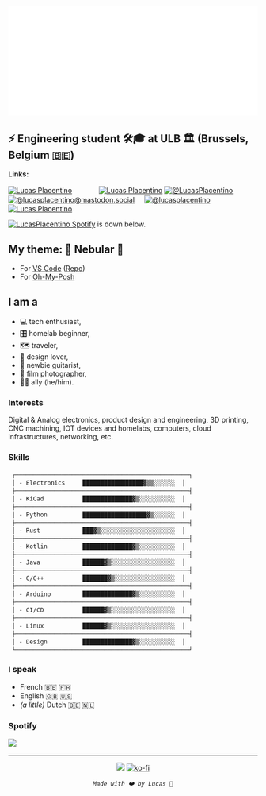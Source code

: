 <!--[![Header](https://raw.githubusercontent.com/lucasplacentino/lucasplacentino/main/my-github-banner3.gif "Header")](https://github.com/lucasplacentino)-->

<a href="https://github.com/lucasplacentino"><img src="https://raw.githubusercontent.com/LucasPlacentino/LucasPlacentino/refs/heads/main/typing-svg-readme.svg" alt="Hi there 👋 I'm Lucas, Welcome to my Github!"/></a>

## ⚡ Engineering student :hammer_and_wrench::mortar_board: at ULB :classical_building: (Brussels, Belgium :belgium:)

**Links:**
<p align="start">
  <a href="https://www.linkedin.com/in/placentino-lucas/" target="_blank" title="Linkedin"><img src="https://content.linkedin.com/content/dam/me/business/en-us/amp/brand-site/v2/bg/LI-Bug.svg.original.svg" alt="Lucas Placentino" target="_blank" align="center" width="50" height="48"/></a>
  <a href="https://lucas.placentino.be/" target="_blank" title="Personal Website" style="margin-left: 50px"><img src="https://user-images.githubusercontent.com/23436953/203611821-5db5c21d-0319-4688-bc15-613ac560b93e.svg" alt="Lucas Placentino" align="center" height="70" /></a>
  <a href="https://twitter.com/intent/follow?screen_name=LucasPlacentino" target="_blank" title="Twitter"><img src="https://upload.wikimedia.org/wikipedia/commons/6/6f/Logo_of_Twitter.svg" alt="@LucasPlacentino" align="center" width="54" height="40"/></a>
  &nbsp;
  <a rel="me" href="https://mastodon.social/@lucasplacentino" target="_blank" title="Mastodon"><img src="https://upload.wikimedia.org/wikipedia/commons/4/48/Mastodon_Logotype_%28Simple%29.svg" alt="@lucasplacentino@mastodon.social" align="center" width="48" height="48"/></a>
  &nbsp;
  &nbsp;
  <a href="https://www.instagram.com/lucasplacentino" target="_blank" title="Instagram"><img src="https://upload.wikimedia.org/wikipedia/commons/e/e7/Instagram_logo_2016.svg" alt="@lucasplacentino" align="center" height="48"/></a>
  <!--<a href="https://www.instagram.com/lucasplacentino" target="_blank" title="Instagram"><img src="https://upload.wikimedia.org/wikipedia/commons/e/e7/Instagram_logo_2016.svg" alt="@lucasplacentino" align="center" width="90" height="48"/></a>-->
  &nbsp;
  <!--
  <a href="https://www.youtube.com/channel/UCQJ-jmjFdEgXQAsvjdaEhbw" target="_blank" title="My Youtube"><img src="https://upload.wikimedia.org/wikipedia/commons/0/09/YouTube_full-color_icon_%282017%29.svg" alt="Lucas Placentino" align="center" height="48"/>     </a>
  &nbsp;
  <a href="https://www.twitch.tv/ticccco1" target="_blank" title="My Twitch"><img src="https://upload.wikimedia.org/wikipedia/commons/d/d3/Twitch_Glitch_Logo_Purple.svg" alt="ticccco1" align="center" height="48" width="70"/></a>
  &nbsp;
  <a  href="https://lucaspla.medium.com/" target="_blank" title="Medium"><img src="https://upload.wikimedia.org/wikipedia/commons/e/ec/Medium_logo_Monogram.svg" alt="Lucas Placentino" target="_blank" align="center" height="52" width="50" /></a>
  &nbsp;&nbsp;&nbsp;
  <a href="https://l0cache.substack.com/" target="_blank" title="Blog - L0 Cache"><img src="https://user-images.githubusercontent.com/23436953/200170639-4cc0ec03-4ca8-4ca8-8efe-c5136b90189a.svg" alt="Lucas Placentino" target="_blank" align="center" height="44" width="44" /></a>
  &nbsp;&nbsp;&nbsp;
    -->
  &nbsp;
  <a href="https://gitlab.com/lucasplacentino" target="_blank" title="Gitlab"><img src="https://upload.wikimedia.org/wikipedia/commons/3/35/GitLab_icon.svg" alt="Lucas Placentino" align="center" height="48" /></a>
</p>
<a href="https://github.com/LucasPlacentino#spotify"><span style="color: emerald;"><img src="https://upload.wikimedia.org/wikipedia/commons/1/19/Spotify_logo_without_text.svg" alt="LucasPlacentino" display="inline-block" height="16"/> Spotify</span></a> is down below.

## My theme: 🌌 Nebular 🚀
* For [VS Code](https://marketplace.visualstudio.com/items?itemName=obsilab.nebular) ([Repo](https://github.com/LucasPlacentino/nebular-vscode))
* For [Oh-My-Posh](https://github.com/LucasPlacentino/nebular-omp)

## I am a
  - :computer: tech enthusiast,
  - :control_knobs: homelab beginner,
  - :world_map: traveler,
  - :triangular_ruler: design lover,
  - :guitar: newbie guitarist,
  - :camera_flash: film photographer,
  - :rainbow_flag: ally (he/him).

### Interests
Digital & Analog electronics, product design and engineering, 3D printing, CNC machining, IOT devices and homelabs, computers, cloud infrastructures, networking, etc.

### Skills
```text
 ┌─────────────────────────────────────────────────┐
 │ - Electronics     █████████████████▓▒▒░░░░░░  │
 ├─────────────────────────────────────────────────┤
 │ - KiCad           ██████████████▓▒░░░░░░░░░░  │
 ├─────────────────────────────────────────────────┤
 │ - Python          ██████████████████▓▒░░░░░░  │
 ├─────────────────────────────────────────────────┤
 │ - Rust            ███▓▒░░░░░░░░░░░░░░░░░░░░░  │
 ├─────────────────────────────────────────────────┤
 │ - Kotlin          ██████████████▓▒░░░░░░░░░░  │
 ├─────────────────────────────────────────────────┤
 │ - Java            ██████▓▒░░░░░░░░░░░░░░░░░░  │
 ├─────────────────────────────────────────────────┤
 │ - C/C++           ███████▓▒░░░░░░░░░░░░░░░░░  │
 ├─────────────────────────────────────────────────┤
 │ - Arduino         ██████████████▓▒░░░░░░░░░░  │
 ├─────────────────────────────────────────────────┤
 │ - CI/CD           ██████▓▒░░░░░░░░░░░░░░░░░░  │
 ├─────────────────────────────────────────────────┤
 │ - Linux           ██████▓▒░░░░░░░░░░░░░░░░░░  │
 ├─────────────────────────────────────────────────┤
 │ - Design          ██████████████▓▒░░░░░░░░░░  │
 └─────────────────────────────────────────────────┘
```

### I speak
  - French 🇧🇪 🇫🇷
  - English 🇬🇧 🇺🇸
  - *(a little)* Dutch 🇧🇪 🇳🇱

### Spotify

<a href="https://open.spotify.com/user/ticccco1" target="_blank" title="My Spotify"><img src="https://user-images.githubusercontent.com/23436953/193420709-8ce99f59-d05d-4593-b205-47790750e9ef.png" style="width: 15vw"/></a>

-------------------------------
<span style="text-align: center;" align="center">
  <p align="center" markdown="1">

<a href="https://ko-fi.com/H2H8BUHSB"><img src="https://github.com/LucasPlacentino/LucasPlacentino/assets/23436953/ba0c06d6-7067-422e-a049-f9f4ed95de20" style="width: 3vw"/></a> [![ko-fi](https://ko-fi.com/img/githubbutton_sm.svg)](https://ko-fi.com/H2H8BUHSB)

*`Made with ❤️ by Lucas 🥄`*

  </p>
</span>

